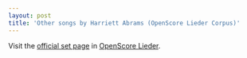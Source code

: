 ```yaml
---
layout: post
title: 'Other songs by Harriett Abrams (OpenScore Lieder Corpus)'
---
```


Visit the [official set page] in [OpenScore Lieder].

[official set page]: https://musescore.com/openscore-lieder-corpus/sets/5106769
[OpenScore Lieder]: https://musescore.com/openscore-lieder-corpus

